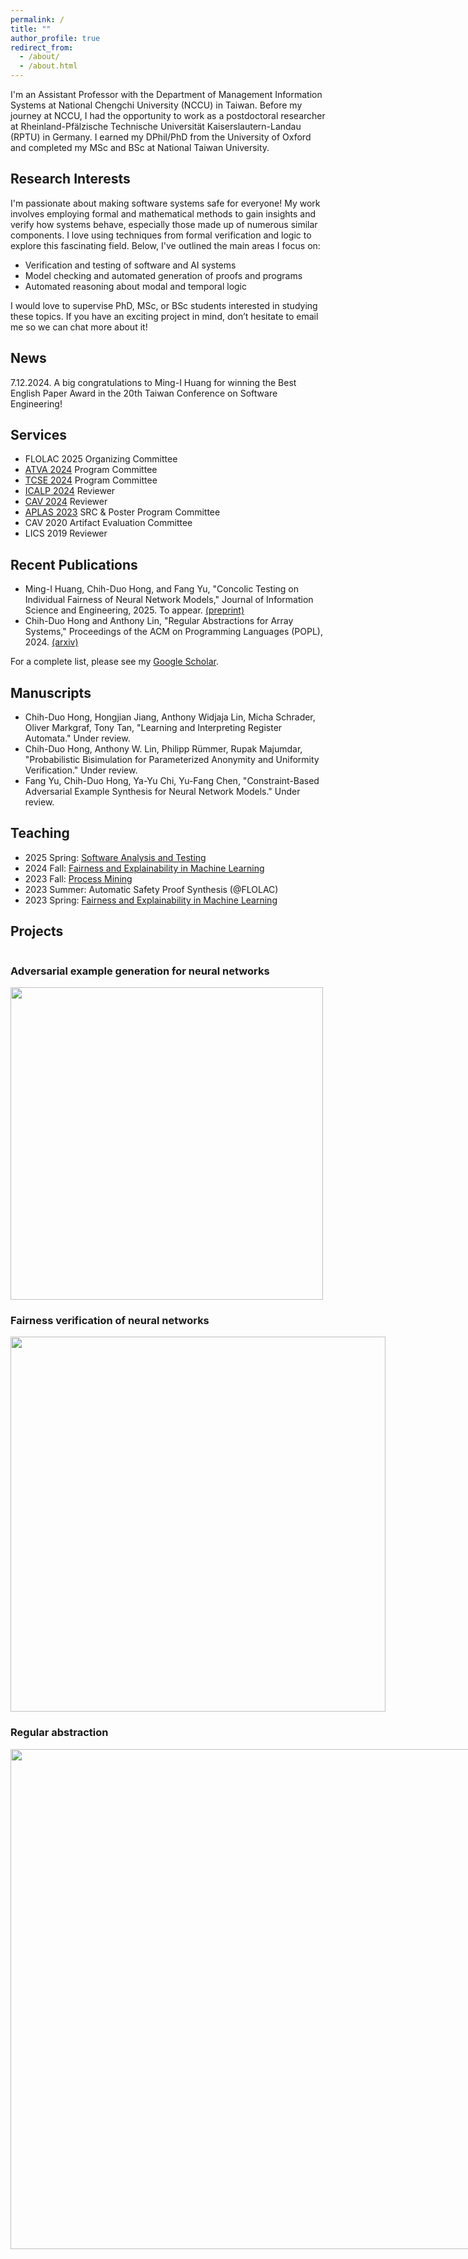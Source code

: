 ```yaml
---
permalink: /
title: ""
author_profile: true
redirect_from: 
  - /about/
  - /about.html
---
```


I'm an Assistant Professor with the Department of Management Information Systems at National Chengchi University (NCCU) in Taiwan. Before my journey at NCCU, I had the opportunity to work as a postdoctoral researcher at Rheinland-Pfälzische Technische Universität Kaiserslautern-Landau (RPTU) in Germany. I earned my DPhil/PhD from the University of Oxford and completed my MSc and BSc at National Taiwan University.

Research Interests
-----
I'm passionate about making software systems safe for everyone! My work involves employing formal and mathematical methods to gain insights and verify how systems behave, especially those made up of numerous similar components. I love using techniques from formal verification and logic to explore this fascinating field. Below, I've outlined the main areas I focus on:

- Verification and testing of software and AI systems
- Model checking and automated generation of proofs and programs
- Automated reasoning about modal and temporal logic

I would love to supervise PhD, MSc, or BSc students interested in studying these topics. If you have an exciting project in mind, don’t hesitate to email me so we can chat more about it!

News
-----
7.12.2024. A big congratulations to Ming-I Huang for winning the Best English Paper Award in the 20th Taiwan Conference on Software Engineering!

Services
-----
- FLOLAC 2025 Organizing Committee
- [ATVA 2024](https://atva-conference.org/2024/organization/) Program Committee
- [TCSE 2024](https://tcse2024.seat.org.tw/) Program Committee
- [ICALP 2024](https://compose.ioc.ee/icalp2024/#icalp) Reviewer
- [CAV 2024](https://i-cav.org/2024/) Reviewer
- [APLAS 2023](https://conf.researchr.org/home/aplas-2023) SRC & Poster Program Committee
- CAV 2020 Artifact Evaluation Committee
- LICS 2019 Reviewer

Recent Publications
-----
- Ming-I Huang, Chih-Duo Hong, and Fang Yu, "Concolic Testing on Individual Fairness of Neural Network Models," Journal of Information Science and Engineering, 2025. To appear. [(preprint)](https://chihduo.github.io/files/Concolic_Testing_of_DNN_Fairness.pdf)
- Chih-Duo Hong and Anthony Lin, "Regular Abstractions for Array Systems," Proceedings of the ACM on Programming Languages (POPL), 2024. [(arxiv)](https://arxiv.org/abs/2401.02618)

For a complete list, please see my [Google Scholar](https://scholar.google.com.tw/citations?user=Mnc26mEAAAAJ).

Manuscripts
----
- Chih-Duo Hong, Hongjian Jiang, Anthony Widjaja Lin, Micha Schrader, Oliver Markgraf, Tony Tan, "Learning and Interpreting Register Automata." Under review.
- Chih-Duo Hong, Anthony W. Lin, Philipp Rümmer, Rupak Majumdar, "Probabilistic Bisimulation for Parameterized Anonymity and Uniformity Verification." Under review.
- Fang Yu, Chih-Duo Hong, Ya-Yu Chi, Yu-Fang Chen, "Constraint-Based Adversarial Example Synthesis for Neural Network Models." Under review.

Teaching
-----
- 2025 Spring: [Software Analysis and Testing](https://newdoc.nccu.edu.tw/teaschm/1132/schmPrv.jsp-yy=113&smt=2&num=791029&gop=00&s=1.html)
- 2024 Fall: [Fairness and Explainability in Machine Learning](https://newdoc.nccu.edu.tw/teaschm/1131/schmPrv.jsp-yy=113&smt=1&num=356814&gop=00&s=1.html)
- 2023 Fall: [Process Mining](https://newdoc.nccu.edu.tw/teaschm/1121/schmPrv.jsp-yy=112&smt=1&num=356359&gop=00&s=1.html)
- 2023 Summer: Automatic Safety Proof Synthesis (@FLOLAC)
- 2023 Spring: [Fairness and Explainability in Machine Learning](https://sites.google.com/view/aisd2023)

Projects
----
<div>
<div style="float:left;">
<h3>Adversarial example generation for neural networks</h3>
<img src="https://chihduo.github.io/files/pyct_adv_bg.png" width="500px" />
</div>

<div style="float:left">
<h3>Fairness verification of neural networks</h3>
<img src="https://chihduo.github.io/files/pyfair.png" width="600px" />
</div>

<div style="float:left">
<h3>Regular abstraction</h3>
<img src="https://chihduo.github.io/files/reg_abs.png" width="800px" />
</div>
</div>
<div style="clear:both"></div>
